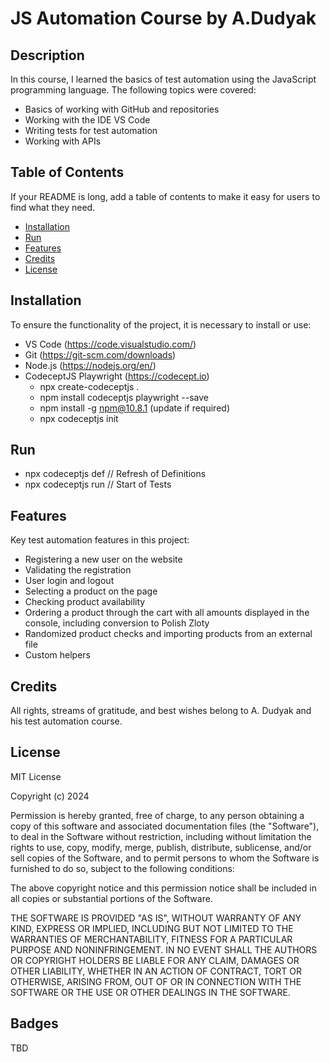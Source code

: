# JS Automation Course by A.Dudyak

## Description

In this course, I learned the basics of test automation using the JavaScript programming language. The following topics were covered:

- Basics of working with GitHub and repositories
- Working with the IDE VS Code
- Writing tests for test automation
- Working with APIs

## Table of Contents

If your README is long, add a table of contents to make it easy for users to find what they need.

- [Installation](#installation)
- [Run](#run)
- [Features](#features)
- [Credits](#credits)
- [License](#license)

## Installation

To ensure the functionality of the project, it is necessary to install or use:

- VS Code (https://code.visualstudio.com/)
- Git (https://git-scm.com/downloads)
- Node.js (https://nodejs.org/en/)
- CodeceptJS Playwright (https://codecept.io)
    - npx create-codeceptjs .
    - npm install codeceptjs playwright --save
    - npm install -g npm@10.8.1 (update if required)
    - npx codeceptjs init

## Run

- npx codeceptjs def // Refresh of Definitions
- npx codeceptjs run // Start of Tests


## Features

Key test automation features in this project:

- Registering a new user on the website
- Validating the registration
- User login and logout
- Selecting a product on the page
- Checking product availability
- Ordering a product through the cart with all amounts displayed in the console, including conversion to Polish Zloty
- Randomized product checks and importing products from an external file
- Custom helpers

## Credits

All rights, streams of gratitude, and best wishes belong to A. Dudyak and his test automation course.

## License

MIT License

Copyright (c) 2024

Permission is hereby granted, free of charge, to any person obtaining a copy
of this software and associated documentation files (the "Software"), to deal
in the Software without restriction, including without limitation the rights
to use, copy, modify, merge, publish, distribute, sublicense, and/or sell
copies of the Software, and to permit persons to whom the Software is
furnished to do so, subject to the following conditions:

The above copyright notice and this permission notice shall be included in all
copies or substantial portions of the Software.

THE SOFTWARE IS PROVIDED "AS IS", WITHOUT WARRANTY OF ANY KIND, EXPRESS OR
IMPLIED, INCLUDING BUT NOT LIMITED TO THE WARRANTIES OF MERCHANTABILITY,
FITNESS FOR A PARTICULAR PURPOSE AND NONINFRINGEMENT. IN NO EVENT SHALL THE
AUTHORS OR COPYRIGHT HOLDERS BE LIABLE FOR ANY CLAIM, DAMAGES OR OTHER
LIABILITY, WHETHER IN AN ACTION OF CONTRACT, TORT OR OTHERWISE, ARISING FROM,
OUT OF OR IN CONNECTION WITH THE SOFTWARE OR THE USE OR OTHER DEALINGS IN THE
SOFTWARE.

## Badges

TBD



